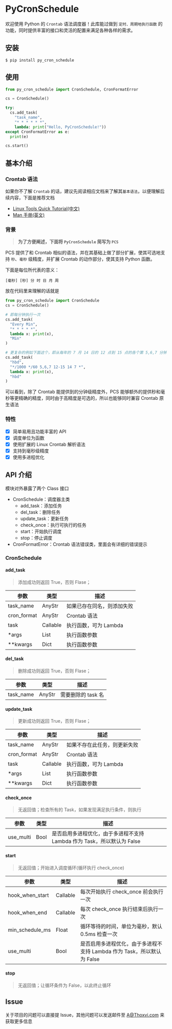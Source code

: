 # PyCronSchedule

欢迎使用 Python 的 `Crontab` 语法调度器！此库能过做到 `定时、周期地执行函数` 的功能，同时提供丰富的接口和灵活的配置来满足各种各样的需求。

## 安装

`$ pip install py_cron_schedule`

## 使用

```python
from py_cron_schedule import CronSchedule, CronFormatError

cs = CronSchedule()

try:
  cs.add_task(
    "task_name",
    "* * * * * *",
    lambda: print("Hello, PyCronSchedule!"))
except CronFormatError as e:
  print(e)

cs.start()
```

## 基本介绍

### Crontab 语法

如果你不了解 `Crontab` 的话，建议先阅读相应文档来了解其`基本语法`，以便理解后续内容，下面是推荐文档

- [Linux Tools Quick Tutorial(中文)](https://linuxtools-rst.readthedocs.io/zh_CN/latest/tool/crontab.html)
- [Man 手册(英文)](http://man7.org/linux/man-pages/man5/crontab.5.html)

### 背景

> **为了方便阐述，下面将 `PyCronSchedule` 简写为 `PCS`**

PCS 提供了和 Crontab 相似的语法，并在其基础上做了部分扩展，使其可选地支持 `秒`、`毫秒` 级精度，并扩展 Crontab 的动作部分，使其支持 Python 函数。

下面是每位所代表的意义：

```text
[毫秒] [秒] 分 时 日 月 周
```

放在代码里来理解的话就是

```python
from py_cron_schedule import CronSchedule
cs = CronSchedule()

# 即每分钟执行一次
cs.add_task(
  "Every Min",
  "* * * * *",
  lambda x: print(x),
  "Min"
)

# 更复杂的例如下面这个，即从每年的 7 月 14 日的 12 点到 15 点的各个第 5,6,7 分钟，每秒执行一次预设的任务
cs.add_task(
  "hbd",
  "*/1000 */60 5,6,7 12-15 14 7 *",
  lambda x: print(x),
  "hbd"
)
```

可以看到，除了 Crontab 能提供到的分钟级精度外，PCS 能够额外的提供秒和毫秒等更精确的精度，同时由于高精度是可选的，所以也能够同时兼容 Crontab 原生语法

### 特性

- [x] 简单易用且功能丰富的 API
- [x] 调度单位为函数
- [x] 使用扩展的 Linux Crontab 解析语法
- [x] 支持到毫秒级精度
- [x] 使用多进程优化

## API 介绍

模块对外暴露了两个 Class 接口

- CronSchedule：调度器主类
  - add_task：添加任务
  - del_task：删除任务
  - update_task：更新任务
  - check_once：执行可执行的任务
  - start：开始执行调度
  - stop：停止调度
- CronFormatError：Crontab 语法错误类，里面会有详细的错误提示

### CronSchedule

#### add_task

> 添加成功则返回 True，否则 Flase；

参数|类型|描述
---|---|---
task_name|AnyStr|如果已存在同名，则添加失败
cron_format|AnyStr|Crontab 语法
task|Callable|执行函数，可为 Lambda
*args|List|执行函数参数
**kwargs|Dict|执行函数参数

#### del_task

> 删除成功则返回 True，否则 Flase；

参数|类型|描述
---|---|---
task_name|AnyStr|需要删除的 task 名

#### update_task

> 更新成功则返回 True，否则 Flase；

参数|类型|描述
---|---|---
task_name|AnyStr|如果不存在此任务，则更新失败
cron_format|AnyStr|Crontab 语法
task|Callable|执行函数，可为 Lambda
*args|List|执行函数参数
**kwargs|Dict|执行函数参数

#### check_once

> 无返回值；检查所有的 Task，如果发现满足执行条件，则执行

参数|类型|描述
---|---|---
use_multi|Bool|是否启用多进程优化，由于多进程不支持 Lambda 作为 Task，所以默认为 False

#### start

> 无返回值；开始进入调度循环(循环执行 check_once)

参数|类型|描述
---|---|---
hook_when_start|Callable|每次开始执行 check_once 前会执行一次
hook_when_end|Callable|每次 check_once 执行结束后执行一次
min_schedule_ms|Float|循环等待的时间，单位为毫秒，默认 0.5ms 检查一次
use_multi|Bool|是否启用多进程优化，由于多进程不支持 Lambda 作为 Task，所以默认为 False

#### stop

> 无返回值；让循环条件为 False，以此终止循环

## Issue

关于项目的问题可以直接提 Issue，其他问题可以发送邮件至 [A@Thoxvi.com](mailto:A@Thoxvi.com) 来获取更多信息
